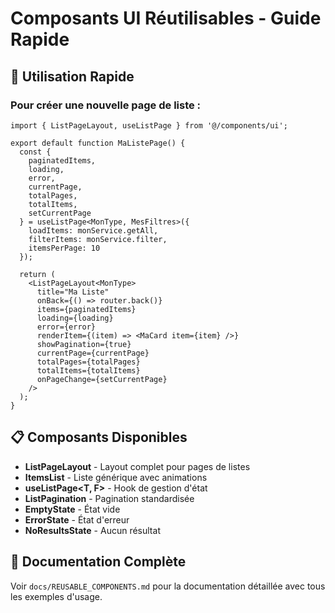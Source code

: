 # Composants UI Réutilisables - Guide Rapide

## 🚀 Utilisation Rapide

### Pour créer une nouvelle page de liste :

```tsx
import { ListPageLayout, useListPage } from '@/components/ui';

export default function MaListePage() {
  const {
    paginatedItems,
    loading,
    error,
    currentPage,
    totalPages,
    totalItems,
    setCurrentPage
  } = useListPage<MonType, MesFiltres>({
    loadItems: monService.getAll,
    filterItems: monService.filter,
    itemsPerPage: 10
  });

  return (
    <ListPageLayout<MonType>
      title="Ma Liste"
      onBack={() => router.back()}
      items={paginatedItems}
      loading={loading}
      error={error}
      renderItem={(item) => <MaCard item={item} />}
      showPagination={true}
      currentPage={currentPage}
      totalPages={totalPages}
      totalItems={totalItems}
      onPageChange={setCurrentPage}
    />
  );
}
```

## 📋 Composants Disponibles

- **ListPageLayout<T>** - Layout complet pour pages de listes
- **ItemsList<T>** - Liste générique avec animations
- **useListPage<T, F>** - Hook de gestion d'état
- **ListPagination** - Pagination standardisée
- **EmptyState** - État vide
- **ErrorState** - État d'erreur
- **NoResultsState** - Aucun résultat

## 📖 Documentation Complète

Voir `docs/REUSABLE_COMPONENTS.md` pour la documentation détaillée avec tous les exemples d'usage.
